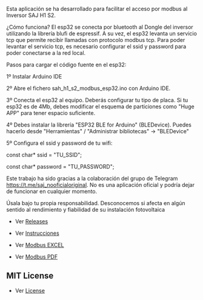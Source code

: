 Esta aplicación se ha desarrollado para facilitar el acceso por modbus al Inversor SAJ H1 S2.

¿Cómo funciona? El esp32 se conecta por bluetooth al Dongle del inversor utilizando la librería blufi de espressif. A su vez, el esp32 levanta un servicio tcp que permite recibir llamadas con protocolo modbus tcp. Para poder levantar el servicio tcp, es necesario configurar el ssid y password para poder conectarse a la red local.

Pasos para cargar el código fuente en el esp32:

1º Instalar Arduino IDE

2º Abre el fichero sah_h1_s2_modbus_esp32.ino con Arduino IDE.

3º Conecta el esp32 al equipo. Deberás configurar tu tipo de placa. Si tu esp32 es de 4Mb, debes modificar el esquema de particiones como "Huge APP" para tener espacio suficiente.

4º Debes instalar la librería "ESP32 BLE for Arduino" (BLEDevice). Puedes hacerlo desde "Herramientas" / "Administrar bibliotecas" -> "BLEDevice"

5º Configura el ssid y password de tu wifi:

const char* ssid = "TU_SSID";

const char* password = "TU_PASSWORD";



Este trabajo ha sido gracias a la colaboración del grupo de Telegram https://t.me/saj_nooficialoriginal. No es una aplicación oficial y podría dejar de funcionar en cualquier momento.

Úsala bajo tu propia responsabilidad. Desconocemos si afecta en algún sentido al rendimiento y fiabilidad de su instalación fotovoltaica

- Ver [Releases](https://github.com/sgsancho/saj_h1_s2_modbus_esp32/releases)

- Ver [Instrucciones](https://github.com/sgsancho/saj_h1_s2_modbus_esp32/blob/main/documentacion/Tutorial_esp32_v1.1.pdf)

- Ver [Modbus EXCEL](https://github.com/sgsancho/saj_h1_s2_modbus_esp32/blob/main/documentacion/SAJ_Modbus_Communication_Protocol_2020.xlsx)

- Ver [Modbus PDF](https://github.com/sgsancho/saj_h1_s2_modbus_esp32/blob/main/documentacion/SAJ_Modbus_Communication_Protocol_2020.pdf)


## MIT License
- Ver [License](LICENSE)
